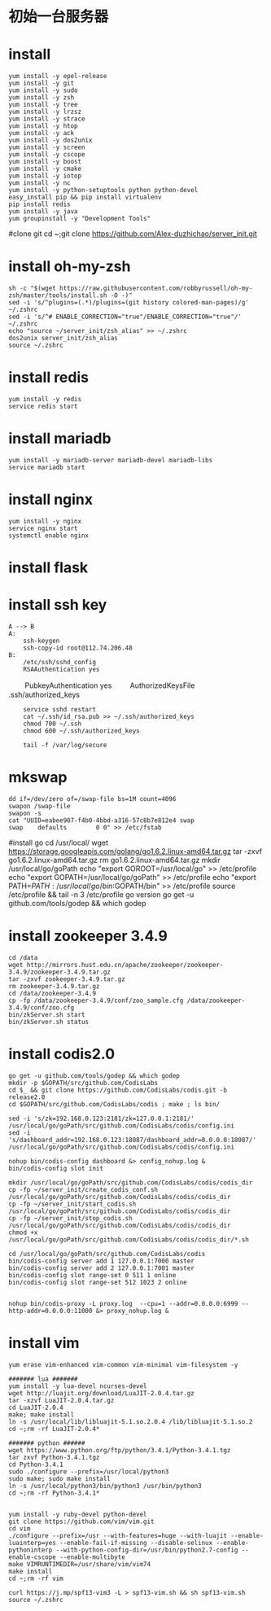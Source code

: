 初始一台服务器 
==============  

# install 
    yum install -y epel-release
   	yum install -y git
	yum install -y sudo
	yum install -y zsh
	yum install -y tree
	yum install -y lrzsz
	yum install -y strace
	yum install -y htop
	yum install -y ack
	yum install -y dos2unix
	yum install -y screen
	yum install -y cscope
	yum install -y boost
	yum install -y cmake
	yum install -y iotop
	yum install -y nc
	yum install -y python-setuptools python python-devel
	easy_install pip && pip install virtualenv
	pip install redis
	yum install -y java
	yum groupinstall -y "Development Tools"



#clone git
	cd ~;git clone https://github.com/Alex-duzhichao/server_init.git


# install oh-my-zsh
	sh -c "$(wget https://raw.githubusercontent.com/robbyrussell/oh-my-zsh/master/tools/install.sh -O -)"
	sed -i 's/^plugins=(.*)/plugins=(git history colored-man-pages)/g' ~/.zshrc
	sed -i 's/^# ENABLE_CORRECTION="true"/ENABLE_CORRECTION="true"/' ~/.zshrc
	echo "source ~/server_init/zsh_alias" >> ~/.zshrc
	dos2unix server_init/zsh_alias
	source ~/.zshrc

# install redis
	yum install -y redis
	service redis start

# install mariadb
	yum install -y mariadb-server mariadb-devel mariadb-libs
	service mariadb start

# install nginx
	yum install -y nginx
  	service nginx start
  	systemctl enable nginx

# install flask

# install ssh key 
	A --> B
	A:
		ssh-keygen
		ssh-copy-id root@112.74.206.48
	B:
		/etc/ssh/sshd_config
		RSAAuthentication yes
　　    PubkeyAuthentication yes
　　    AuthorizedKeysFile .ssh/authorized_keys
	
		service sshd restart
		cat ~/.ssh/id_rsa.pub >> ~/.ssh/authorized_keys
		chmod 700 ~/.ssh
        chmod 600 ~/.ssh/authorized_keys

        tail -f /var/log/secure

# mkswap 
	dd if=/dev/zero of=/swap-file bs=1M count=4096
	swapon /swap-file
	swapon -s
	cat "UUID=eabee907-f4b0-4bbd-a316-57c8b7e812e4 swap                    swap    defaults        0 0" >> /etc/fstab

#install go
	cd /usr/local/
	wget https://storage.googleapis.com/golang/go1.6.2.linux-amd64.tar.gz
	tar -zxvf go1.6.2.linux-amd64.tar.gz 
	rm go1.6.2.linux-amd64.tar.gz 
	mkdir /usr/local/go/goPath
	echo "export GOROOT=/usr/local/go" >> /etc/profile
	echo "export GOPATH=/usr/local/go/goPath" >> /etc/profile
	echo "export PATH=$PATH:/usr/local/go/bin:$GOPATH/bin" >> /etc/profile
	source /etc/profile && tail -n 3 /etc/profile
	go version
	go get -u github.com/tools/godep && which godep

# install zookeeper 3.4.9
	cd /data
	wget http://mirrors.hust.edu.cn/apache/zookeeper/zookeeper-3.4.9/zookeeper-3.4.9.tar.gz
	tar -zxvf zookeeper-3.4.9.tar.gz
	rm zookeeper-3.4.9.tar.gz 
	cd /data/zookeeper-3.4.9
	cp -fp /data/zookeeper-3.4.9/conf/zoo_sample.cfg /data/zookeeper-3.4.9/conf/zoo.cfg
	bin/zkServer.sh start
	bin/zkServer.sh status

# install codis2.0
	go get -u github.com/tools/godep && which godep
	mkdir -p $GOPATH/src/github.com/CodisLabs
	cd $_ && git clone https://github.com/CodisLabs/codis.git -b release2.0
	cd $GOPATH/src/github.com/CodisLabs/codis ; make ; ls bin/

	sed -i 's/zk=192.168.0.123:2181/zk=127.0.0.1:2181/' /usr/local/go/goPath/src/github.com/CodisLabs/codis/config.ini
	sed -i 's/dashboard_addr=192.168.0.123:18087/dashboard_addr=0.0.0.0:18087/' /usr/local/go/goPath/src/github.com/CodisLabs/codis/config.ini

	nohup bin/codis-config dashboard &> config_nohup.log & 
	bin/codis-config slot init

	mkdir /usr/local/go/goPath/src/github.com/CodisLabs/codis/codis_dir
	cp -fp ~/server_init/create_codis_conf.sh /usr/local/go/goPath/src/github.com/CodisLabs/codis/codis_dir
	cp -fp ~/server_init/start_codis.sh /usr/local/go/goPath/src/github.com/CodisLabs/codis/codis_dir
	cp -fp ~/server_init/stop_codis.sh /usr/local/go/goPath/src/github.com/CodisLabs/codis/codis_dir
	chmod +x /usr/local/go/goPath/src/github.com/CodisLabs/codis/codis_dir/*.sh

	cd /usr/local/go/goPath/src/github.com/CodisLabs/codis
	bin/codis-config server add 1 127.0.0.1:7000 master
	bin/codis-config server add 2 127.0.0.1:7001 master
	bin/codis-config slot range-set 0 511 1 online
	bin/codis-config slot range-set 512 1023 2 online

	
	nohup bin/codis-proxy -L proxy.log  --cpu=1 --addr=0.0.0.0:6999 --http-addr=0.0.0.0:11000 &> proxy_nohup.log &


# install vim
    yum erase vim-enhanced vim-common vim-minimal vim-filesystem -y

	####### lua #######
	yum install -y lua-devel ncurses-devel
	wget http://luajit.org/download/LuaJIT-2.0.4.tar.gz
	tar -xzvf LuaJIT-2.0.4.tar.gz
	cd LuaJIT-2.0.4
	make; make install
	ln -s /usr/local/lib/libluajit-5.1.so.2.0.4 /lib/libluajit-5.1.so.2
	cd ~;rm -rf LuaJIT-2.0.4*

	####### python ######
	wget https://www.python.org/ftp/python/3.4.1/Python-3.4.1.tgz
	tar zxvf Python-3.4.1.tgz
	cd Python-3.4.1
	sudo ./configure --prefix=/usr/local/python3
	sudo make; sudo make install
	ln -s /usr/local/python3/bin/python3 /usr/bin/python3
	cd ~;rm -rf Python-3.4.1*


	yum install -y ruby-devel python-devel
    git clone https://github.com/vim/vim.git
    cd vim
    ./configure --prefix=/usr --with-features=huge --with-luajit --enable-luainterp=yes --enable-fail-if-missing --disable-selinux --enable-pythoninterp --with-python-config-dir=/usr/bin/python2.7-config --enable-cscope --enable-multibyte
    make VIMRUNTIMEDIR=/usr/share/vim/vim74
    make install
    cd ~;rm -rf vim

    curl https://j.mp/spf13-vim3 -L > spf13-vim.sh && sh spf13-vim.sh    
    source ~/.zshrc

